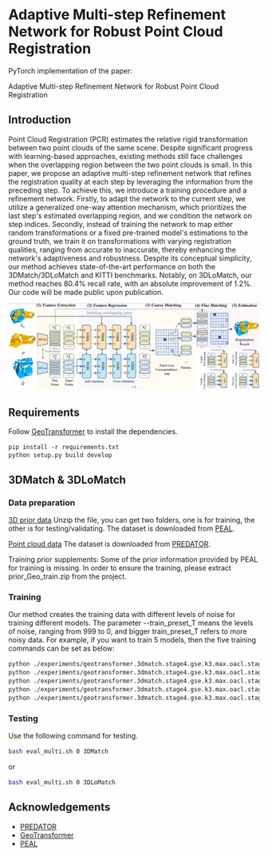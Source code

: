 # Adaptive Multi-step Refinement Network for Robust Point Cloud Registration

PyTorch implementation of the paper:

Adaptive Multi-step Refinement Network for Robust Point Cloud Registration

## Introduction

Point Cloud Registration (PCR) estimates the relative rigid transformation between two point clouds of the same scene. Despite significant progress with learning-based approaches, existing methods still face challenges when the overlapping region between the two point clouds is small. In this paper, we propose an adaptive multi-step refinement network that refines the registration quality at each step by leveraging the information from the preceding step. To achieve this, we introduce a training procedure and a refinement network. Firstly, to adapt the network to the current step, we utilize a generalized one-way attention mechanism, which prioritizes the last step's estimated overlapping region, and we condition the network on step indices. Secondly, instead of training the network to map either random transformations or a fixed pre-trained model's estimations to the ground truth, we train it on transformations with varying registration qualities, ranging from accurate to inaccurate, thereby enhancing the network's adaptiveness and robustness. Despite its conceptual simplicity, our method achieves state-of-the-art performance on both the 3DMatch/3DLoMatch and KITTI benchmarks. Notably, on 3DLoMatch, our method reaches 80.4\% recall rate, with an absolute improvement of 1.2\%. Our code will be made public upon publication.

![](pipeline.png)

## Requirements

Follow [GeoTransformer](https://github.com/qinzheng93/GeoTransformer) to install the dependencies.

```
pip install -r requirements.txt
python setup.py build develop
```
    
## 3DMatch & 3DLoMatch

### Data preparation

[3D prior data](https://drive.google.com/file/d/1ArrJvTzlbQjSHZi3Zl0oHesuoE7Nr16P/view?usp=sharing) Unzip the file, you can get two folders, one is for training, the other is for testing/validating. The dataset is downloaded from [PEAL](https://github.com/prs-eth/OverlapPredator).

[Point cloud data](https://github.com/prs-eth/OverlapPredator)
The dataset is downloaded from [PREDATOR](https://github.com/prs-eth/OverlapPredator).

Training prior supplements: Some of the prior information provided by PEAL for training is missing. In order to ensure the training, please extract prior_Geo_train.zip from the project.

### Training

Our method creates the training data with different levels of noise for training different models. The parameter --train_preset_T means the levels of noise, ranging from 999 to 0, and bigger train_preset_T refers to more noisy data. For example, if you want to train 5 models, then the five training commands can be set as below:
```bash
python ./experiments/geotransformer.3dmatch.stage4.gse.k3.max.oacl.stage2.sinkhorn/test.py --fix_train_T --train_preset_T=999 --Slerp
python ./experiments/geotransformer.3dmatch.stage4.gse.k3.max.oacl.stage2.sinkhorn/test.py --fix_train_T --train_preset_T=800 --Slerp
python ./experiments/geotransformer.3dmatch.stage4.gse.k3.max.oacl.stage2.sinkhorn/test.py --fix_train_T --train_preset_T=600 --Slerp
python ./experiments/geotransformer.3dmatch.stage4.gse.k3.max.oacl.stage2.sinkhorn/test.py --fix_train_T --train_preset_T=400 --Slerp
python ./experiments/geotransformer.3dmatch.stage4.gse.k3.max.oacl.stage2.sinkhorn/test.py --fix_train_T --train_preset_T=200 --Slerp
```

### Testing

Use the following command for testing.

```bash
bash eval_multi.sh 0 3DMatch
```
or
```bash
bash eval_multi.sh 0 3DLoMatch
```


## Acknowledgements
- [PREDATOR](https://github.com/prs-eth/OverlapPredator)
- [GeoTransformer](https://github.com/qinzheng93/GeoTransformer)
- [PEAL](https://github.com/Gardlin/PEAL)

